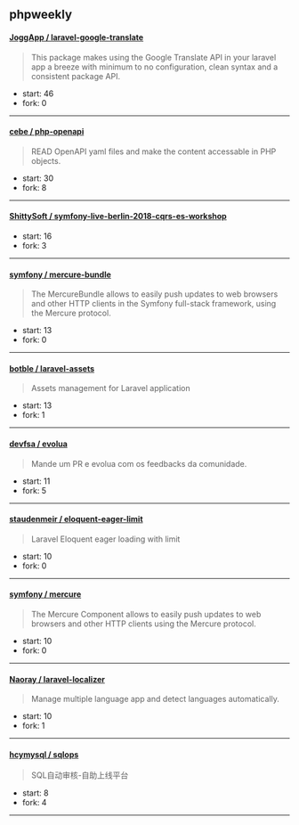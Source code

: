 ## phpweekly

#### [JoggApp / laravel-google-translate](https://github.com/JoggApp/laravel-google-translate)

> This package makes using the Google Translate API in your laravel app a breeze with minimum to no configuration, clean syntax and a consistent package API.

+ start: 46
+ fork: 0

----


#### [cebe / php-openapi](https://github.com/cebe/php-openapi)

> READ OpenAPI yaml files and make the content accessable in PHP objects.

+ start: 30
+ fork: 8

----


#### [ShittySoft / symfony-live-berlin-2018-cqrs-es-workshop](https://github.com/ShittySoft/symfony-live-berlin-2018-cqrs-es-workshop)

> 

+ start: 16
+ fork: 3

----


#### [symfony / mercure-bundle](https://github.com/symfony/mercure-bundle)

> The MercureBundle allows to easily push updates to web browsers and other HTTP clients in the Symfony full-stack framework, using the Mercure protocol.

+ start: 13
+ fork: 0

----


#### [botble / laravel-assets](https://github.com/botble/laravel-assets)

> Assets management for Laravel application

+ start: 13
+ fork: 1

----


#### [devfsa / evolua](https://github.com/devfsa/evolua)

> Mande um PR e evolua com os feedbacks da comunidade.

+ start: 11
+ fork: 5

----


#### [staudenmeir / eloquent-eager-limit](https://github.com/staudenmeir/eloquent-eager-limit)

> Laravel Eloquent eager loading with limit

+ start: 10
+ fork: 0

----


#### [symfony / mercure](https://github.com/symfony/mercure)

> The Mercure Component allows to easily push updates to web browsers and other HTTP clients using the Mercure protocol.

+ start: 10
+ fork: 0

----


#### [Naoray / laravel-localizer](https://github.com/Naoray/laravel-localizer)

> Manage multiple language app and detect languages automatically.

+ start: 10
+ fork: 1

----


#### [hcymysql / sqlops](https://github.com/hcymysql/sqlops)

> SQL自动审核-自助上线平台

+ start: 8
+ fork: 4

----


